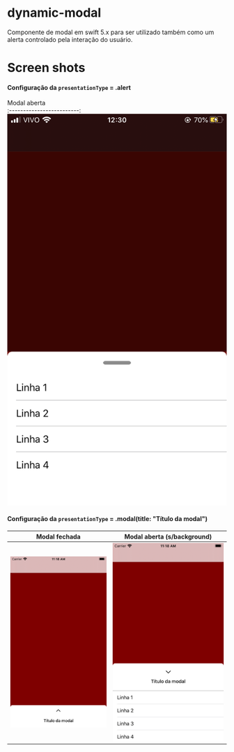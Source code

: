 # dynamic-modal
Componente de modal em swift 5.x para ser utilizado também como um alerta controlado pela interação do usuário.

# Screen shots
#### Configuração da `presentationType` = .alert
Modal aberta              
:-------------------------:
![](snapshots/alert-openned.PNG)

#### Configuração da `presentationType` = .modal(title: "Título da modal")
Modal fechada              |  Modal aberta (s/background)
:-------------------------:|:-------------------------:
![](snapshots/modal-closed.png)   |  ![](snapshots/modal-openned-no-bg.png)
